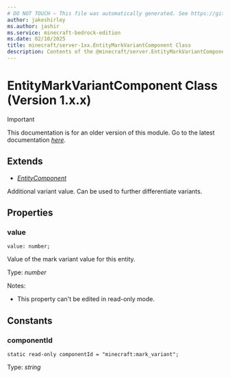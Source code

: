 ```yaml
---
# DO NOT TOUCH — This file was automatically generated. See https://github.com/mojang/minecraftapidocsgenerator to modify descriptions, examples, etc.
author: jakeshirley
ms.author: jashir
ms.service: minecraft-bedrock-edition
ms.date: 02/10/2025
title: minecraft/server-1xx.EntityMarkVariantComponent Class
description: Contents of the @minecraft/server.EntityMarkVariantComponent class (Version 1.x.x).
---
```

# EntityMarkVariantComponent Class (Version 1.x.x)

> [!IMPORTANT]
> This documentation is for an older version of this module. Go to the latest documentation [*here*](../../../scriptapi/minecraft/server/EntityMarkVariantComponent.md).

## Extends
- [*EntityComponent*](EntityComponent.md)

Additional variant value. Can be used to further differentiate variants.

## Properties

### **value**
`value: number;`

Value of the mark variant value for this entity.

Type: *number*

Notes:
  - This property can't be edited in read-only mode.

## Constants

### **componentId**
`static read-only componentId = "minecraft:mark_variant";`

Type: *string*
